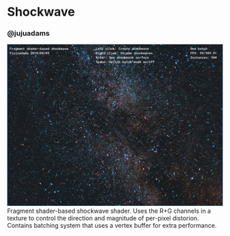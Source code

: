 # Shockwave
### @jujuadams
<img src="https://raw.githubusercontent.com/GameMakerDiscord/Shockwave/master/SCREENSHOT.png">
Fragment shader-based shockwave shader. Uses the R+G channels in a texture to control the direction and magnitude of per-pixel distorion. Contains batching system that uses a vertex buffer for extra performance.
